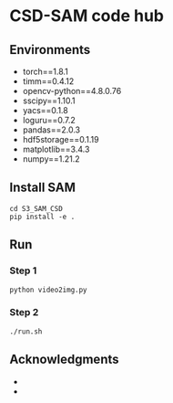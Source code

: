 # CSD-SAM code hub

## Environments
- torch==1.8.1
- timm==0.4.12
- opencv-python==4.8.0.76
- sscipy==1.10.1
- yacs==0.1.8
- loguru==0.7.2
- pandas==2.0.3
- hdf5storage==0.1.19
- matplotlib==3.4.3
- numpy==1.21.2

## Install SAM
```
cd S3_SAM_CSD
pip install -e .
```

## Run
### Step 1
```
python video2img.py
```
### Step 2
```
./run.sh
```

## Acknowledgments
- 
- 



